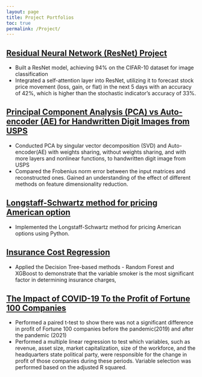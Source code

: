 ```yaml
---
layout: page
title: Project Portfolios
toc: true
permalink: /Project/
---
```


## [Residual Neural Network (ResNet) Project](https://github.com/zhiweilin27/ResNet)
  - Built a ResNet model, achieving 94% on the CIFAR-10 dataset for image classification
  - Integrated a self-attention layer into ResNet, utilizing it to forecast stock price movement (loss, gain, or flat) in the next 5 days with an accuracy of 42%, which is higher than the stochastic indicator’s accuracy of 33%.
## [Principal Component Analysis (PCA) vs Auto-encoder (AE) for Handwritten Digit Images from USPS](https://github.com/zhiweilin27/PCA)
   - Conducted PCA by singular vector decomposition (SVD) and Auto-encoder(AE) with weights sharing, without weights sharing, and with more layers and nonlinear functions, to handwritten digit image from USPS
   - Compared the Frobenius norm error between the input matrices and reconstructed ones. Gained an understanding of the effect of different methods on feature dimensionality reduction.
## [Longstaff-Schwartz method for pricing American option](https://github.com/zhiweilin27/AMS-514/blob/main/AMS%20514%20Project%20Implementation.ipynb)
  - Implemented the Longstaff-Schwartz method for pricing American options using Python.
## [Insurance Cost Regression](https://zhiweilin27.github.io/Data-analysis-in-R/Insurance-Cost.html)
  - Applied the Decision Tree-based methods - Random Forest and XGBoost to demonstrate that the variable smoker is the most significant factor in determining insurance charges, 
## [The Impact of COVID-19 To the Profit of Fortune 100 Companies](https://github.com/zhiweilin27/term-report-/blob/main/%20Project%20Report.pdf)
  - Performed a paired t-test to show there was not a significant difference in profit of Fortune 100 companies before the pandemic(2019) and after the pandemic (2021)
  - Performed a multiple linear regression to test which variables, such as revenue, asset size, market capitalization, size of the workforce, and the headquarters state political party, were responsible for the change in profit of those companies during these periods. Variable selection was performed based on the adjusted R squared.
